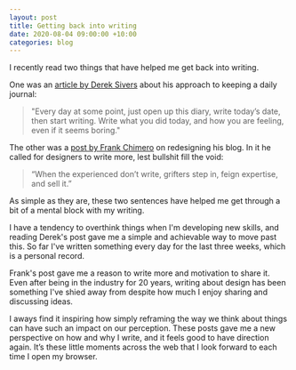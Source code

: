 ```yaml
---
layout: post
title: Getting back into writing
date: 2020-08-04 09:00:00 +10:00
categories: blog
---
```


I recently read two things that have helped me get back into writing.

One was an [article by Derek Sivers](https://sivers.org/dj) about his approach to keeping a daily journal:

> "Every day at some point, just open up this diary, write today’s date, then start writing. Write what you did today, and how you are feeling, even if it seems boring."

The other was a [post by Frank Chimero](https://frankchimero.com/blog/2020/popeye) on redesigning his blog. In it he called for designers to write more, lest bullshit fill the void:

> “When the experienced don’t write, grifters step in, feign expertise, and sell it.”

As simple as they are, these two sentences have helped me get through a bit of a mental block with my writing.

I have a tendency to overthink things when I'm developing new skills, and reading Derek's post gave me a simple and achievable way to move past this. So far I've written something every day for the last three weeks, which is a personal record.

Frank's post gave me a reason to write more and motivation to share it. Even after being in the industry for 20 years, writing about design has been something I've shied away from despite how much I enjoy sharing and discussing ideas.

I aways find it inspiring how simply reframing the way we think about things can have such an impact on our perception. These posts gave me a new perspective on how and why I write, and it feels good to have direction again. It’s these little moments across the web that I look forward to each time I open my browser.
